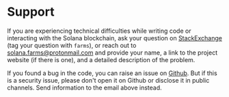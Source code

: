# Support

If you are experiencing technical difficulties while writing code or interacting with the Solana blockchain, ask your question on [StackExchange](https://solana.stackexchange.com) (tag your question with `farms`), or reach out to solana.farms@protonmail.com and provide your name, a link to the project website (if there is one), and a detailed description of the problem.

If you found a bug in the code, you can raise an issue on [Github](https://github.com/solana-labs/farms). But if this is a security issue, please don't open it on Github or disclose it in public channels. Send information to the email above instead.
